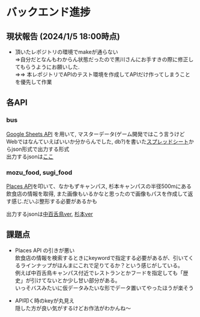 # バックエンド進捗

## 現状報告 (2024/1/5 18:00時点)
- 頂いたレポジトリの環境でmakeが通らない  
⇒自分だとなんもわからん状態だったので黒川さんにお手すきの際に修正してもらうようにお願いした.  
⇒⇒ 本レポジトリでAPIのテスト環境を作成してAPIだけ作ってしまうことを優先して作業

## 各API
### bus
[Google Sheets API](https://developers.google.com/sheets/api/guides/concepts?hl=ja) を用いて, マスターデータ(ゲーム開発ではこう言うけどWebではなんていえばいいか分からんでした, db?)を書いた[スプレッドシート](https://docs.google.com/spreadsheets/d/1-O0RRZyd_xCGoj1cwoHYrigngggZx1g_Yzw0zMPwBDs/edit#gid=0)からjson形式で出力する形式  
出力するjsonは[ここ](output_data/bus_output.json)

### mozu_food, sugi_food
[Places API](https://developers.google.com/maps/documentation/javascript/places?hl=ja)を叩いて、なかもずキャンパス, 杉本キャンパスの半径500mにある飲食店の情報を取得, また画像もいるかなと思ったので画像もパスを作成して返す感じ.だいぶ整形する必要があるかも

出力するjsonは[中百舌鳥ver](output_data/mozu_food_output.json), [杉本ver](output_data/sugi_food_output.json)

## 課題点
- Places API の引きが悪い  
飲食店の情報を検索するときにkeywordで指定する必要があるが、引いてくるラインナップがほんまにこれで足りてるか？という感じがしている。  
例えば中百舌鳥キャンパス付近でレストランとかフードを指定しても「歴史」が引けてないとか少し甘い部分がある。  
いっそバスみたいに仮データみたいな形でデータ置いてやったほうが楽そう

- API叩く時のkeyが丸見え  
隠した方が良い気がするけどお作法がわかんね～
